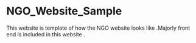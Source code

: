 # NGO_Website_Sample

This website is template of how the NGO website looks like .Majorly front end is included in this website .
